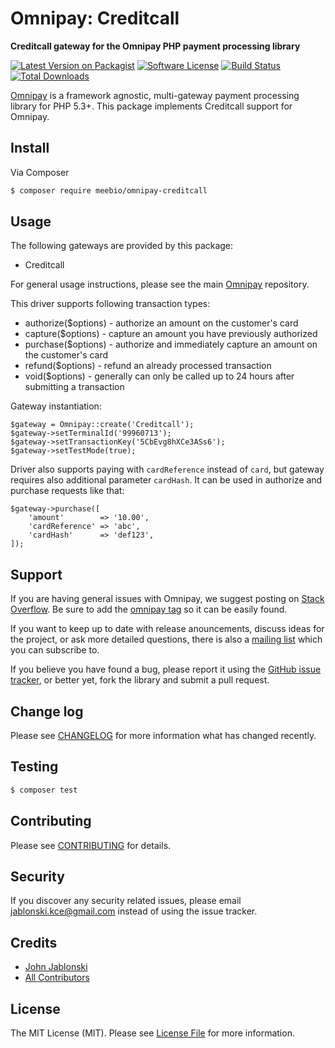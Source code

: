 # Omnipay: Creditcall

**Creditcall gateway for the Omnipay PHP payment processing library**

[![Latest Version on Packagist](https://img.shields.io/packagist/v/meebio/omnipay-creditcall.svg?style=flat-square)](https://packagist.org/packages/meebio/omnipay-creditcall)
[![Software License](https://img.shields.io/badge/license-MIT-brightgreen.svg?style=flat-square)](LICENSE.md)
[![Build Status](https://img.shields.io/travis/meebio/omnipay-creditcall/master.svg?style=flat-square)](https://travis-ci.org/meebio/omnipay-creditcall)
[![Total Downloads](https://img.shields.io/packagist/dt/meebio/omnipay-creditcall.svg?style=flat-square)](https://packagist.org/packages/meebio/omnipay-creditcall)


[Omnipay](https://github.com/thephpleague/omnipay) is a framework agnostic, multi-gateway payment
processing library for PHP 5.3+. This package implements Creditcall support for Omnipay.

## Install

Via Composer

``` bash
$ composer require meebio/omnipay-creditcall
```

## Usage

The following gateways are provided by this package:

 * Creditcall

For general usage instructions, please see the main [Omnipay](https://github.com/thephpleague/omnipay) repository.

This driver supports following transaction types:

- authorize($options) - authorize an amount on the customer's card
- capture($options) - capture an amount you have previously authorized
- purchase($options) - authorize and immediately capture an amount on the customer's card
- refund($options) - refund an already processed transaction
- void($options) - generally can only be called up to 24 hours after submitting a transaction

Gateway instantiation:

    $gateway = Omnipay::create('Creditcall');
    $gateway->setTerminalId('99960713');
    $gateway->setTransactionKey('5CbEvg8hXCe3ASs6');
    $gateway->setTestMode(true);

Driver also supports paying with `cardReference` instead of `card`, 
but gateway requires also additional parameter `cardHash`. It can be used in authorize and purchase requests like that:

    $gateway->purchase([
        'amount'        => '10.00',
        'cardReference' => 'abc',
        'cardHash'      => 'def123',
    ]);

## Support

If you are having general issues with Omnipay, we suggest posting on
[Stack Overflow](http://stackoverflow.com/). Be sure to add the
[omnipay tag](http://stackoverflow.com/questions/tagged/omnipay) so it can be easily found.

If you want to keep up to date with release anouncements, discuss ideas for the project,
or ask more detailed questions, there is also a [mailing list](https://groups.google.com/forum/#!forum/omnipay) which
you can subscribe to.

If you believe you have found a bug, please report it using the [GitHub issue tracker](https://github.com/meebio/omnipay-creditcall/issues),
or better yet, fork the library and submit a pull request.

## Change log

Please see [CHANGELOG](CHANGELOG.md) for more information what has changed recently.

## Testing

``` bash
$ composer test
```

## Contributing

Please see [CONTRIBUTING](CONTRIBUTING.md) for details.

## Security

If you discover any security related issues, please email jablonski.kce@gmail.com instead of using the issue tracker.

## Credits

- [John Jablonski](https://github.com/jan-j)
- [All Contributors](../../contributors)

## License

The MIT License (MIT). Please see [License File](LICENSE.md) for more information.

